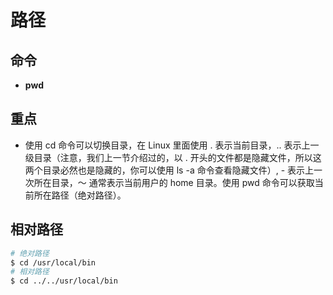 # 路径

## 命令

- **pwd**


## 重点
- 使用 cd 命令可以切换目录，在 Linux 里面使用 . 表示当前目录，.. 表示上一级目录（注意，我们上一节介绍过的，以 . 开头的文件都是隐藏文件，所以这两个目录必然也是隐藏的，你可以使用 ls -a 命令查看隐藏文件）, - 表示上一次所在目录，～ 通常表示当前用户的 home 目录。使用 pwd 命令可以获取当前所在路径（绝对路径）。


## 相对路径

```bash
# 绝对路径
$ cd /usr/local/bin
# 相对路径
$ cd ../../usr/local/bin
```

